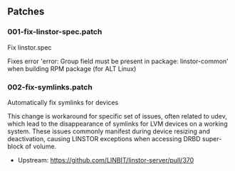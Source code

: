 ## Patches

### 001-fix-linstor-spec.patch

Fix linstor.spec

Fixes error 'error: Group field must be present in package: linstor-common' when building RPM package (for ALT Linux)

### 002-fix-symlinks.patch

Automatically fix symlinks for devices

This change is workaround for specific set of issues, often related to udev,
which lead to the disappearance of symlinks for LVM devices on a working system.
These issues commonly manifest during device resizing and deactivation,
causing LINSTOR exceptions when accessing DRBD super-block of volume.

- Upstream: https://github.com/LINBIT/linstor-server/pull/370
